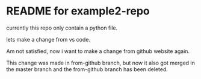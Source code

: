# README for example2-repo 

currently this repo only contain a python file.

lets make a change from vs code.

Am not satisfied, now i want to make a change from github website again.

This change was made in from-github branch, but now it also got merged in the master branch and the from-github branch has been deleted.
